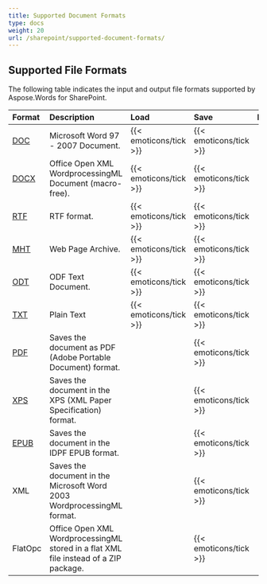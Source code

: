 ```yaml
---
title: Supported Document Formats
type: docs
weight: 20
url: /sharepoint/supported-document-formats/
---
```


## Supported File Formats

The following table indicates the input and output file formats supported by Aspose.Words for SharePoint.

|Format|Description|Load|Save|Remarks|
| :- | :- | :- | :- | :- |
|[DOC](https://docs.fileformat.com/word-processing/doc/)|Microsoft Word 97 - 2007 Document.|{{< emoticons/tick >}}|{{< emoticons/tick >}}| |
|[DOCX](https://docs.fileformat.com/word-processing/docx/)|Office Open XML WordprocessingML Document (macro-free).|{{< emoticons/tick >}} |{{< emoticons/tick >}}| |
|[RTF](https://docs.fileformat.com/word-processing/rtf/)|RTF format.|{{< emoticons/tick >}} |{{< emoticons/tick >}}| |
|[MHT](https://docs.fileformat.com/specification/web/htm/)|Web Page Archive.|{{< emoticons/tick >}} |{{< emoticons/tick >}}| |
|[ODT](https://docs.fileformat.com/word-processing/odt/)|ODF Text Document.|{{< emoticons/tick >}} |{{< emoticons/tick >}}| |
|[TXT](https://docs.fileformat.com/word-processing/txt/)|Plain Text|{{< emoticons/tick >}} |{{< emoticons/tick >}}| |
|[PDF](https://docs.fileformat.com/view/pdf/)|Saves the document as PDF (Adobe Portable Document) format.| |{{< emoticons/tick >}}| |
|[XPS](https://docs.fileformat.com/page-description-language/xps/)|Saves the document in the XPS (XML Paper Specification) format.| |{{< emoticons/tick >}}| |
|[EPUB](https://docs.fileformat.com/ebook/epub/)|Saves the document in the IDPF EPUB format.| |{{< emoticons/tick >}}| |
|XML|Saves the document in the Microsoft Word 2003 WordprocessingML format.| |{{< emoticons/tick >}}| |
|FlatOpc|Office Open XML WordprocessingML stored in a flat XML file instead of a ZIP package.| |{{< emoticons/tick >}}| |

